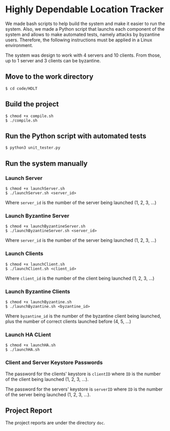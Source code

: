 # Highly Dependable Location Tracker

We made bash scripts to help build the system and make it easier to run the system. Also, we made a Python script that launchs each component of the system and allows to make automated tests, namely attacks by byzantine users.
Therefore, the following instructions must be applied in a Linux environment.

The system was design to work with 4 servers and 10 clients. From those, up to 1 server and 3 clients can be byzantine.
## Move to the work directory

```
$ cd code/HDLT
```

## Build the project

```
$ chmod +x compile.sh
$ ./compile.sh
```

## Run the Python script with automated tests

```
$ python3 unit_tester.py
```

## Run the system manually

### Launch Server
```
$ chmod +x launchServer.sh
$ ./launchServer.sh <server_id>
```
Where `server_id` is the number of the server being launched (1, 2, 3, ...)
### Launch Byzantine Server
```
$ chmod +x launchByzantineServer.sh 
$ ./launchByzantineServer.sh <server_id>
```
Where `server_id` is the number of the server being launched (1, 2, 3, ...)
### Launch Clients
```
$ chmod +x launchClient.sh
$ ./launchClient.sh <client_id>
```
Where `client_id` is the number of the client being launched (1, 2, 3, ...)
### Launch Byzantine Clients
```
$ chmod +x launchByzantine.sh
$ ./launchByzantine.sh <byzantine_id>
```
Where `byzantine_id` is the number of the byzantine client being launched, plus the number of correct clients launched before (4, 5, ...)
### Launch HA CLient
```
$ chmod +x launchHA.sh
$ ./launchHA.sh
```

### Client and Server Keystore Passwords
The password for the clients' keystore is `clientID` where `ID` is the number of the client being launched (1, 2, 3, ...).

The password for the servers' keystore is `serverID` where `ID` is the number of the server being launched (1, 2, 3, ...).

## Project Report

The project reports are under the directory `doc`.